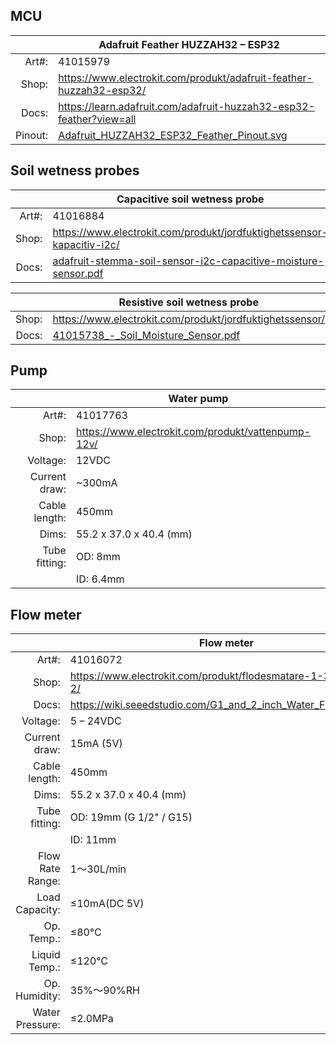 
## MCU

|                  | Adafruit Feather HUZZAH32 – ESP32 
| ---------------: | ----------------------------------
| Art#:            |  41015979 
| Shop:            |  https://www.electrokit.com/produkt/adafruit-feather-huzzah32-esp32/ 
| Docs:            |  https://learn.adafruit.com/adafruit-huzzah32-esp32-feather?view=all 
| Pinout:          | [Adafruit_HUZZAH32_ESP32_Feather_Pinout.svg](docs/Adafruit_HUZZAH32_ESP32_Feather_Pinout.svg) 


## Soil wetness probes
|                  | Capacitive soil wetness probe 
| ---------------: | ----------------------------------
| Art#:            | 41016884
| Shop:            | https://www.electrokit.com/produkt/jordfuktighetssensor-kapacitiv-i2c/
| Docs:            | [adafruit-stemma-soil-sensor-i2c-capacitive-moisture-sensor.pdf](docs/adafruit-stemma-soil-sensor-i2c-capacitive-moisture-sensor.pdf)


|                  | Resistive soil wetness probe 
| ---------------: | ----------------------------------
| Shop:            | https://www.electrokit.com/produkt/jordfuktighetssensor/
| Docs:            | [41015738_-_Soil_Moisture_Sensor.pdf](docs/41015738_-_Soil_Moisture_Sensor.pdf)

## Pump
|                  | Water pump 
| ---------------: | ----------------------------------
| Art#:            | 41017763
| Shop:            | https://www.electrokit.com/produkt/vattenpump-12v/
| Voltage:         | 12VDC
| Current draw:    |~300mA
| Cable length:    | 450mm
| Dims:            | 55.2 x 37.0 x 40.4 (mm)
| Tube  fitting:   | OD: 8mm
|                  | ID: 6.4mm

## Flow meter
|                  | Flow meter
| ---------------: | ----------------------------------
| Art#:            | 41016072
| Shop:            | https://www.electrokit.com/produkt/flodesmatare-1-30l-m-1-2/
| Docs:            | https://wiki.seeedstudio.com/G1_and_2_inch_Water_Flow_Sensor/
| Voltage:         | 5 – 24VDC
| Current draw:    | 15mA (5V)
| Cable length:    | 450mm
| Dims:            | 55.2 x 37.0 x 40.4 (mm)
| Tube fitting:    | OD: 19mm (G 1/2" / G15)
|                  | ID:  11mm 
| Flow Rate Range: | 1～30L/min
| Load Capacity:   | ≤10mA(DC 5V)
| Op. Temp.:       | ≤80℃
| Liquid Temp.:    | ≤120℃
| Op.  Humidity:   | 35%～90%RH
| Water Pressure:  | ≤2.0MPa
